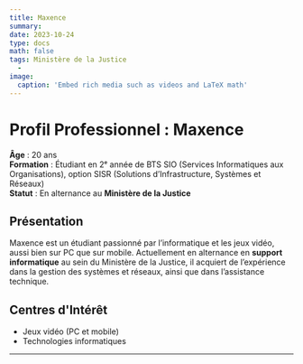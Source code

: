 ```yaml
---
title: Maxence
summary: 
date: 2023-10-24
type: docs
math: false
tags: Ministère de la Justice
  - 
image:
  caption: 'Embed rich media such as videos and LaTeX math'
---
```


# Profil Professionnel : Maxence

**Âge** : 20 ans  
**Formation** : Étudiant en 2ᵉ année de BTS SIO (Services Informatiques aux Organisations), option SISR (Solutions d’Infrastructure, Systèmes et Réseaux)  
**Statut** : En alternance au **Ministère de la Justice**  

## Présentation
Maxence est un étudiant passionné par l’informatique et les jeux vidéo, aussi bien sur PC que sur mobile. Actuellement en alternance en **support informatique** au sein du Ministère de la Justice, il acquiert de l’expérience dans la gestion des systèmes et réseaux, ainsi que dans l’assistance technique.

## Centres d'Intérêt
- Jeux vidéo (PC et mobile)  
- Technologies informatiques  

---